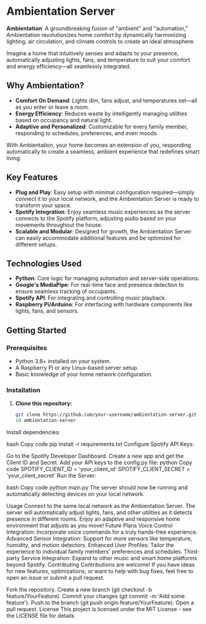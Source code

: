 # Ambientation Server

**Ambientation**: A groundbreaking fusion of "ambient" and "automation," Ambientation revolutionizes home comfort by dynamically harmonizing lighting, air circulation, and climate controls to create an ideal atmosphere. 

Imagine a home that intuitively senses and adapts to your presence, automatically adjusting lights, fans, and temperature to suit your comfort and energy efficiency—all seamlessly integrated.

## Why Ambientation?

- **Comfort On Demand**: Lights dim, fans adjust, and temperatures set—all as you enter or leave a room.
- **Energy Efficiency**: Reduces waste by intelligently managing utilities based on occupancy and natural light.
- **Adaptive and Personalized**: Customizable for every family member, responding to schedules, preferences, and even moods.

With Ambientation, your home becomes an extension of you, responding automatically to create a seamless, ambient experience that redefines smart living.

## Key Features

- **Plug and Play**: Easy setup with minimal configuration required—simply connect it to your local network, and the Ambientation Server is ready to transform your space.
- **Spotify Integration**: Enjoy seamless music experiences as the server connects to the Spotify platform, adjusting audio based on your movements throughout the house.
- **Scalable and Modular**: Designed for growth, the Ambientation Server can easily accommodate additional features and be optimized for different setups.

## Technologies Used

- **Python**: Core logic for managing automation and server-side operations.
- **Google's MediaPipe**: For real-time face and presence detection to ensure seamless tracking of occupants.
- **Spotify API**: For integrating and controlling music playback.
- **Raspberry Pi/Arduino**: For interfacing with hardware components like lights, fans, and sensors.

## Getting Started

### Prerequisites

- Python 3.8+ installed on your system.
- A Raspberry Pi or any Linux-based server setup.
- Basic knowledge of your home network configuration.

### Installation

1. **Clone this repository:**

   ```bash
   git clone https://github.com/your-username/ambientation-server.git
   cd ambientation-server
Install dependencies:

bash
Copy code
pip install -r requirements.txt
Configure Spotify API Keys:

Go to the Spotify Developer Dashboard.
Create a new app and get the Client ID and Secret.
Add your API keys to the config.py file:
python
Copy code
SPOTIFY_CLIENT_ID = 'your_client_id'
SPOTIFY_CLIENT_SECRET = 'your_client_secret'
Run the Server:

bash
Copy code
python main.py
The server should now be running and automatically detecting devices on your local network.

Usage
Connect to the same local network as the Ambientation Server.
The server will automatically adjust lights, fans, and other utilities as it detects presence in different rooms.
Enjoy an adaptive and responsive home environment that adjusts as you move!
Future Plans
Voice Control Integration: Incorporate voice commands for a truly hands-free experience.
Advanced Sensor Integration: Support for more sensors like temperature, humidity, and motion detectors.
Enhanced User Profiles: Tailor the experience to individual family members' preferences and schedules.
Third-party Service Integration: Expand to other music and smart home platforms beyond Spotify.
Contributing
Contributions are welcome! If you have ideas for new features, optimizations, or want to help with bug fixes, feel free to open an issue or submit a pull request.

Fork the repository.
Create a new branch (git checkout -b feature/YourFeature).
Commit your changes (git commit -m 'Add some feature').
Push to the branch (git push origin feature/YourFeature).
Open a pull request.
License
This project is licensed under the MIT License - see the LICENSE file for details
